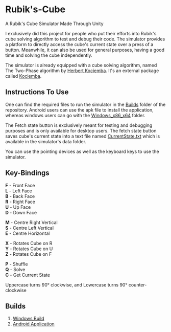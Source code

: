 # Rubik's-Cube
A Rubik's Cube Simulator Made Through Unity

I exclusively did this project for people who put their efforts into Rubik's cube solving algorithm to test and debug their code. The simulator provides a platform to directly access the cube's current state over a press of a button. Meanwhile, it can also be used for general purposes, having a good time and solving the cube independently.<br />

The simulator is already equipped with a cube solving algorithm, named The Two-Phase algorithm by [Herbert Kociemba](https://www.speedsolving.com/wiki/index.php/Herbert_Kociemba). It's an external package called [Kociemba](https://github.com/Megalomatt/Kociemba).<br />


## Instructions To Use
One can find the required files to run the simulator in the [Builds](https://github.com/milind-prajapat/Rubiks-Cube/tree/main/Builds) folder of the repository. Android users can use the apk file to install the application, whereas windows users can go with the [Windows_x86_x64](https://github.com/milind-prajapat/Rubiks-Cube/tree/main/Builds/Windows_x86_x64) folder.<br />

The Fetch state button is exclusively meant for testing and debugging purposes and is only available for desktop users. The fetch state button saves cube's current state into a text file named [CurrentState.txt](https://github.com/milind-prajapat/Rubiks-Cube/blob/main/Builds/Windows_x86_x64/Rubiks%20Cube_Data/CurrentState.txt) which is available in the simulator's data folder.<br />

You can use the pointing devices as well as the keyboard keys to use the simulator.<br />

## Key-Bindings
**F** - Front Face<br />
**L** - Left Face<br />
**B** - Back Face<br />
**R** - Right Face<br />
**U** - Up Face<br />
**D** - Down Face<br />

**M** - Centre Right Vertical<br />
**S** - Centre Left Vertical<br />
**E** - Centre Horizontal<br />

**X** - Rotates Cube on R<br />
**Y** - Rotates Cube on U<br />
**Z** - Rotates Cube on F<br />

**P** - Shuffle<br />
**Q** - Solve<br />
**C** - Get Current State<br />

Uppercase turns 90° clockwise, and Lowercase turns 90° counter-clockwise<br />

## Builds
1. [Windows Build](https://drive.google.com/file/d/1yPU8f04ILZ6PNuArOsjJkt3EMk4QQR_F/view?usp=sharing)
2. [Android Application](https://drive.google.com/file/d/1ExQ5nqQ2iixKeT88FqmeG6X6uyF3YHdG/view?usp=sharing)
